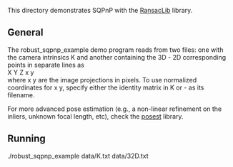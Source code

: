 
This directory demonstrates SQPnP with the [RansacLib](https://github.com/tsattler/RansacLib) library.

## General
The robust_sqpnp_example demo program reads from two files: one with the camera intrinsics K and another containing the 3D - 2D corresponding points in separate lines as<br>
X Y Z x y<br>
where x y are the image projections in pixels. To use normalized coordinates for x y, specify either the identity matrix in K or - as its filename.

For more advanced pose estimation (e.g., a non-linear refinement on the inliers, unknown focal length, etc), check the [posest](https://users.ics.forth.gr/~lourakis/posest/) library.

## Running
./robust_sqpnp_example  data/K.txt  data/32D.txt
